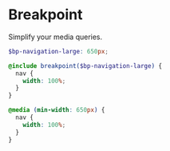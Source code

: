 # Breakpoint

Simplify your media queries.

```scss
$bp-navigation-large: 650px;

@include breakpoint($bp-navigation-large) {
  nav {
    width: 100%;
  }
}
```

```css
@media (min-width: 650px) {
  nav {
    width: 100%;
  }
}
```
